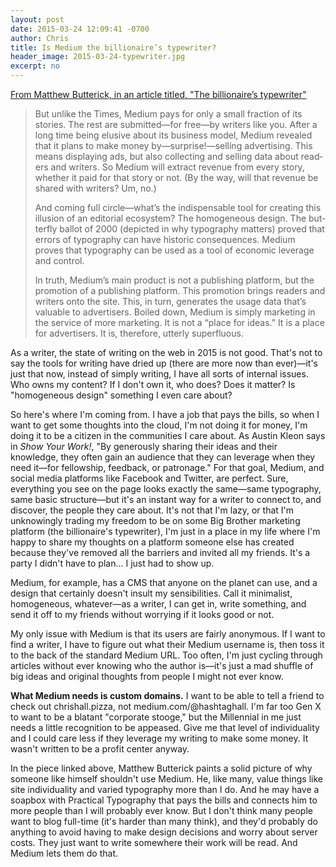 ```yaml
---
layout: post
date: 2015-03-24 12:09:41 -0700
author: Chris
title: Is Medium the billionaire’s typewriter?
header_image: 2015-03-24-typewriter.jpg
excerpt: no
---
```


[From Matthew Butterick, in an article titled, "The billionaire’s typewriter"](http://practicaltypography.com/billionaires-typewriter.html)

> But un­like the Times, Medium pays for only a small fraction of its stories. The rest are sub­mit­ted—for free—by writ­ers like you. After a long time being elusive about its business model, Medium revealed that it plans to make money by—sur­prise!—sell­ing ad­ver­tis­ing. This means dis­play­ing ads, but also col­lect­ing and sell­ing data about read­ers and writ­ers. So Medium will extract rev­enue from every story, whether it paid for that story or not. (By the way, will that rev­enue be shared with writ­ers? Um, no.)
>
> And com­ing full cir­cle—what’s the in­dis­pens­able tool for cre­at­ing this il­lu­sion of an ed­i­to­r­ial ecosystem? The ho­mo­ge­neous de­sign. The but­ter­fly bal­lot of 2000 (de­picted in why ty­pog­ra­phy matters) proved that er­rors of ty­pog­ra­phy can have his­toric con­se­quences. Medium proves that typog­ra­phy can be used as a tool of eco­nomic lever­age and control.
> 
> In truth, Medium’s main prod­uct is not a pub­lish­ing plat­form, but the pro­mo­tion of a pub­lish­ing platform. This pro­mo­tion brings read­ers and writ­ers onto the site. This, in turn, gen­er­ates the us­age data that’s valu­able to ad­ver­tis­ers. Boiled down, Medium is sim­ply mar­ket­ing in the ser­vice of more mar­ket­ing. It is not a “place for ideas.” It is a place for ad­ver­tis­ers. It is, there­fore, ut­terly superfluous.

As a writer, the state of writing on the web in 2015 is not good. That's not to say the tools for writing have dried up (there are more now than ever)—it's just that now, instead of simply writing, I have all sorts of internal issues. Who owns my content? If I don't own it, who does? Does it matter? Is "homogeneous design" something I even care about?

So here's where I'm coming from. I have a job that pays the bills, so when I want to get some thoughts into the cloud, I'm not doing it for money, I'm doing it to be a citizen in the communities I care about. As Austin Kleon says in *Show Your Work!*, "By generously sharing their ideas and their knowledge, they often gain an audience that they can leverage when they need it—for fellowship, feedback, or patronage." For that goal, Medium, and social media platforms like Facebook and Twitter, are perfect. Sure, everything you see on the page looks exactly the same—same typography, same basic structure—but it's an instant way for a writer to connect to, and discover, the people they care about. It's not that I'm lazy, or that I'm unknowingly trading my freedom to be on some Big Brother marketing platform (the billionaire's typewriter), I'm just in a place in my life where I'm happy to share my thoughts on a platform someone else has created because they've removed all the barriers and invited all my friends. It's a party I didn't have to plan... I just had to show up. 

Medium, for example, has a CMS that anyone on the planet can use, and a design that certainly doesn't insult my sensibilities. Call it minimalist, homogeneous, whatever—as a writer, I can get in, write something, and send it off to my friends without worrying if it looks good or not. 

My only issue with Medium is that its users are fairly anonymous. If I want to find a writer, I have to figure out what their Medium username is, then toss it to the back of the standard Medium URL. Too often, I'm just cycling through articles without ever knowing who the author is—it's just a mad shuffle of big ideas and original thoughts from people I might not ever know. 

**What Medium needs is custom domains.** I want to be able to tell a friend to check out chrishall.pizza, not medium.com/@hashtaghall. I'm far too Gen X to want to be a blatant "corporate stooge," but the Millennial in me just needs a little recognition to be appeased. Give me that level of individuality and I could care less if they leverage my writing to make some money. It wasn't written to be a profit center anyway.

In the piece linked above, Matthew Butterick paints a solid picture of why someone like himself shouldn't use Medium. He, like many, value things like site individuality and varied typography more than I do. And he may have a soapbox with Practical Typography that pays the bills and connects him to more people than I will probably ever know. But I don't think many people want to blog full-time (it's harder than many think), and they'd probably do anything to avoid having to make design decisions and worry about server costs. They just want to write somewhere their work will be read. And Medium lets them do that. 

